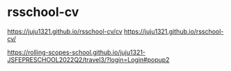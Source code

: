 # rsschool-cv
https://juju1321.github.io/rsschool-cv/cv
https://juju1321.github.io/rsschool-cv/

https://rolling-scopes-school.github.io/juju1321-JSFEPRESCHOOL2022Q2/travel3/?login=Login#popup2
